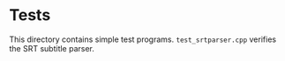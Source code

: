 # Tests

This directory contains simple test programs. `test_srtparser.cpp` verifies
the SRT subtitle parser.
